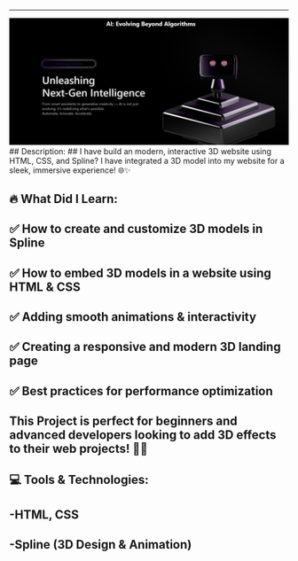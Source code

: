 
---
  <img src="/pic.png" alt="WebPic"/>
## Description:
## I have build an modern, interactive 3D website using HTML, CSS, and Spline?  I have integrated a 3D model into my website for a sleek, immersive experience! 🌐✨

## 🔥 What Did I Learn:
## ✅ How to create and customize 3D models in Spline
## ✅ How to embed 3D models in a website using HTML & CSS
## ✅ Adding smooth animations & interactivity
## ✅ Creating a responsive and modern 3D landing page
## ✅ Best practices for performance optimization

## This Project is perfect for beginners and advanced developers looking to add 3D effects to their web projects! 🎨💡

## 💻 Tools & Technologies:

## -HTML, CSS
## -Spline (3D Design & Animation)
